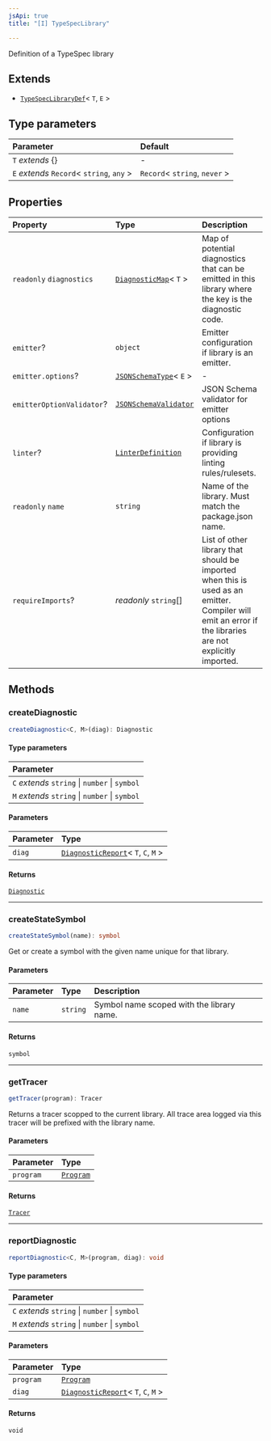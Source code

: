 ```yaml
---
jsApi: true
title: "[I] TypeSpecLibrary"

---
```

Definition of a TypeSpec library

## Extends

- [`TypeSpecLibraryDef`](Interface.TypeSpecLibraryDef.md)< `T`, `E` \>

## Type parameters

| Parameter | Default |
| :------ | :------ |
| `T` *extends* \{} | - |
| `E` *extends* `Record`< `string`, `any` \> | `Record`< `string`, `never` \> |

## Properties

| Property | Type | Description |
| :------ | :------ | :------ |
| `readonly` `diagnostics` | [`DiagnosticMap`](Type.DiagnosticMap.md)< `T` \> | Map of potential diagnostics that can be emitted in this library where the key is the diagnostic code. |
| `emitter`? | `object` | Emitter configuration if library is an emitter. |
| `emitter.options`? | [`JSONSchemaType`](Type.JSONSchemaType.md)< `E` \> | - |
| `emitterOptionValidator`? | [`JSONSchemaValidator`](Interface.JSONSchemaValidator.md) | JSON Schema validator for emitter options |
| `linter`? | [`LinterDefinition`](Interface.LinterDefinition.md) | Configuration if library is providing linting rules/rulesets. |
| `readonly` `name` | `string` | Name of the library. Must match the package.json name. |
| `requireImports`? | *readonly* `string`[] | List of other library that should be imported when this is used as an emitter.<br />Compiler will emit an error if the libraries are not explicitly imported. |

## Methods

### createDiagnostic

```ts
createDiagnostic<C, M>(diag): Diagnostic
```

#### Type parameters

| Parameter |
| :------ |
| `C` *extends* `string` \| `number` \| `symbol` |
| `M` *extends* `string` \| `number` \| `symbol` |

#### Parameters

| Parameter | Type |
| :------ | :------ |
| `diag` | [`DiagnosticReport`](Type.DiagnosticReport.md)< `T`, `C`, `M` \> |

#### Returns

[`Diagnostic`](Interface.Diagnostic.md)

***

### createStateSymbol

```ts
createStateSymbol(name): symbol
```

Get or create a symbol with the given name unique for that library.

#### Parameters

| Parameter | Type | Description |
| :------ | :------ | :------ |
| `name` | `string` | Symbol name scoped with the library name. |

#### Returns

`symbol`

***

### getTracer

```ts
getTracer(program): Tracer
```

Returns a tracer scopped to the current library.
All trace area logged via this tracer will be prefixed with the library name.

#### Parameters

| Parameter | Type |
| :------ | :------ |
| `program` | [`Program`](Interface.Program.md) |

#### Returns

[`Tracer`](Interface.Tracer.md)

***

### reportDiagnostic

```ts
reportDiagnostic<C, M>(program, diag): void
```

#### Type parameters

| Parameter |
| :------ |
| `C` *extends* `string` \| `number` \| `symbol` |
| `M` *extends* `string` \| `number` \| `symbol` |

#### Parameters

| Parameter | Type |
| :------ | :------ |
| `program` | [`Program`](Interface.Program.md) |
| `diag` | [`DiagnosticReport`](Type.DiagnosticReport.md)< `T`, `C`, `M` \> |

#### Returns

`void`
